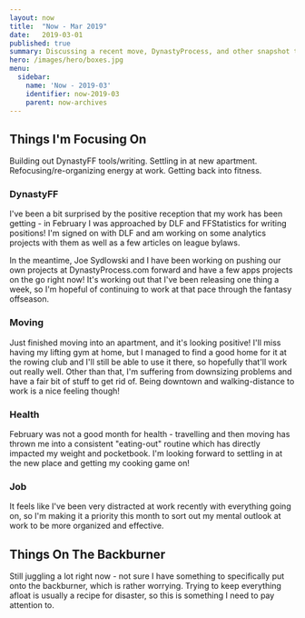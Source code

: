 ```yaml
---
layout: now
title:  "Now - Mar 2019"
date:   2019-03-01
published: true
summary: Discussing a recent move, DynastyProcess, and other snapshot thoughts.
hero: /images/hero/boxes.jpg
menu:
  sidebar:
    name: 'Now - 2019-03'
    identifier: now-2019-03
    parent: now-archives
---
```

## Things I'm Focusing On

Building out DynastyFF tools/writing. Settling in at new apartment. Refocusing/re-organizing energy at work. Getting back into fitness.

###  DynastyFF

I've been a bit surprised by the positive reception that my work has been getting - in February I was approached by DLF and FFStatistics for writing positions! I'm signed on with DLF and am working on some analytics projects with them as well as a few articles on league bylaws. 

In the meantime, Joe Sydlowski and I have been working on pushing our own projects at DynastyProcess.com forward and have a few apps projects on the go right now! It's working out that I've been releasing one thing a week, so I'm hopeful of continuing to work at that pace through the fantasy offseason. 

### Moving

Just finished moving into an apartment, and it's looking positive! I'll miss having my lifting gym at home, but I managed to find a good home for it at the rowing club and I'll still be able to use it there, so hopefully that'll work out really well. Other than that, I'm suffering from downsizing problems and have a fair bit of stuff to get rid of. Being downtown and walking-distance to work is a nice feeling though! 

### Health

February was not a good month for health - travelling and then moving has thrown me into a consistent "eating-out" routine which has directly impacted my weight and pocketbook. I'm looking forward to settling in at the new place and getting my cooking game on! 

### Job

It feels like I've been very distracted at work recently with everything going on, so I'm making it a priority this month to sort out my mental outlook at work to be more organized and effective.  


## Things On The Backburner

Still juggling a lot right now - not sure I have something to specifically put onto the backburner, which is rather worrying. Trying to keep everything afloat is usually a recipe for disaster, so this is something I need to pay attention to. 
